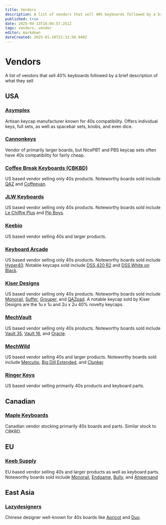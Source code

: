 ```yaml
---
title: Vendors
description: A list of vendors that sell 40% keyboards followed by a breif description of what they sell
published: true
date: 2025-04-13T16:04:57.251Z
tags: vendors, vendor
editor: markdown
dateCreated: 2025-01-20T21:32:50.940Z
---
```


# Vendors
A list of vendors that sell 40% keyboards followed by a brief description of what they sell


## USA

### [Asymplex](https://www.asymplex.xyz)
Artisan keycap manufacturer known for 40s compatibility. Offers individual keys, full sets, as well as spacebar sets, knobs, and even dice.

### [Cannonkeys](https://cannonkeys.com)
Vendor of primarily larger boards, but NicePBT and PBS keycap sets often have 40s compatibility for fairly cheap.

### [Coffee Break Keyboards (CBKBD)](https://www.cbkbd.com)
US based vendor selling only 40s products. Noteworthy boards sold include [QAZ](/boards/qaz) and [Coffeevan](/boards/coffeevan).

### [JLW Keyboards](https://www.jlw-kb.com/)
US based vendor selling only 40s products. Noteworthy boards sold include [Le Chiffre Plus](/boards/le-chiffre-plus) and [Pip Boys](/boards/pip-boys).

### [Keebio](https://keeb.io/)
US based vendor selling 40s and larger products. 

### [Keyboard Arcade](https://keyboardarcade.xyz/)
US based vendor selling only 40s products. Noteworthy boards sold include [Hyper40](/boards/hyper40). Notable keycaps sold include [DSS 420 R2](/keysets/dss-420) and [DSS White on Black](/keysets/dss-white-on-black).

### [Kiser Designs](https://kiserdesigns.bigcartel.com/)
US based vendor selling only 40s products. Noteworthy boards sold include [Monorail](/boards/monorail), [Suffer](/boards/suffer), [Grouper](/boards/grouper), and [QAZpad](/boards/qazpad). A notable keycap sold by Kiser Designs are the 1u x 1u and 2u x 2u 40% novelty keycaps.

### [MechVault](https://mechvault.net/)
US based vendor selling only 40s products. Noteworthy boards sold include [Vault 35](/boards/vault-35), [Vault 16](/boards/vault-16), and [Oracle](/boards/oracle).

### [MechWild](https://mechwild.com/)
US based vendor selling 40s and larger products. Noteworthy boards sold include [Mercutio](/boards/mercutio), [Big Dill Extended](/boards/big-dill-extended), and [Clunker](/boards/clunker).

### [Ringer Keys](https://ringerkeys.com/)
US based vendor selling primarily 40s products and keyboard parts. 

## Canadian
### [Maple Keyboards](https://www.maplekbd.ca/)
Canadian vendor stocking primarily 40s boards and parts. Similar stock to CBKBD.


## EU
### [Keeb Supply](https://keeb.supply/)
EU based vendor selling 40s and larger products as well as keyboard parts. Noteworthy boards sold include [Monorail](/boards/monorail), [Endgame](/boards/endgame), [Bully](/boards/bully), and [Ampersand](/boards/ampersand)

## East Asia
### [Lazydesigners](https://lazydesigners.cn)
Chinese designer well-known for 40s boards like [Apricot](/boards/apricot) and [Duo](/boards/apricot).
